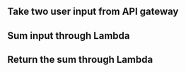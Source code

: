 ## Take two user input from API gateway
## Sum input through Lambda
## Return the sum through Lambda
